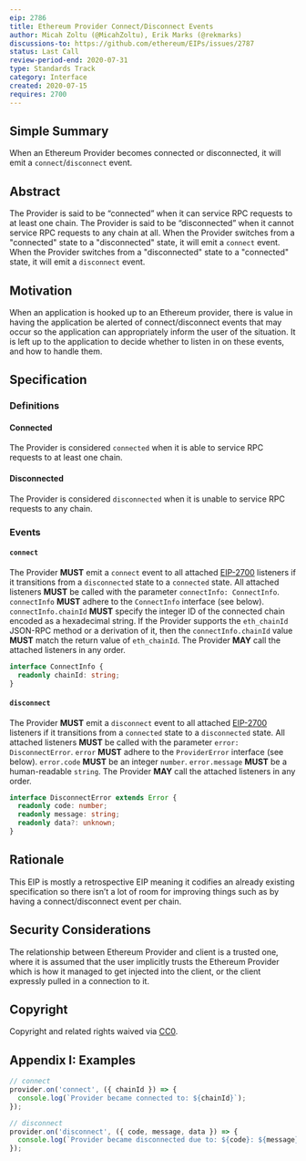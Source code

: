 ```yaml
---
eip: 2786
title: Ethereum Provider Connect/Disconnect Events
author: Micah Zoltu (@MicahZoltu), Erik Marks (@rekmarks)
discussions-to: https://github.com/ethereum/EIPs/issues/2787
status: Last Call
review-period-end: 2020-07-31
type: Standards Track
category: Interface
created: 2020-07-15
requires: 2700
---
```


## Simple Summary

When an Ethereum Provider becomes connected or disconnected, it will emit a `connect`/`disconnect` event.

## Abstract

The Provider is said to be “connected” when it can service RPC requests to at least one chain.
The Provider is said to be “disconnected” when it cannot service RPC requests to any chain at all.
When the Provider switches from a "connected" state to a "disconnected" state, it will emit a `connect` event.
When the Provider switches from a "disconnected" state to a "connected" state, it will emit a `disconnect` event.

## Motivation

When an application is hooked up to an Ethereum provider, there is value in having the application be alerted of connect/disconnect events that may occur so the application can appropriately inform the user of the situation.
It is left up to the application to decide whether to listen in on these events, and how to handle them.

## Specification

### Definitions

#### Connected

The Provider is considered `connected` when it is able to service RPC requests to at least one chain.

#### Disconnected

The Provider is considered `disconnected` when it is unable to service RPC requests to any chain.

### Events

#### `connect`

The Provider **MUST** emit a `connect` event to all attached [EIP-2700](./eip-2700) listeners if it transitions from a `disconnected` state to a `connected` state.
All attached listeners **MUST** be called with the parameter `connectInfo: ConnectInfo`.
`connectInfo` **MUST** adhere to the `ConnectInfo` interface (see below).
`connectInfo.chainId` **MUST** specify the integer ID of the connected chain encoded as a hexadecimal string.
If the Provider supports the `eth_chainId` JSON-RPC method or a derivation of it, then the `connectInfo.chainId` value **MUST** match the return value of `eth_chainId`.
The Provider **MAY** call the attached listeners in any order.

```typescript
interface ConnectInfo {
  readonly chainId: string;
}
```

#### `disconnect`

The Provider **MUST** emit a `disconnect` event to all attached [EIP-2700](./eip-2700) listeners if it transitions from a `connected` state to a `disconnected` state.
All attached listeners **MUST** be called with the parameter `error: DisconnectError`.
`error` **MUST** adhere to the `ProviderError` interface (see below).
`error.code` **MUST** be an integer `number`.
`error.message` **MUST** be a human-readable `string`.
The Provider **MAY** call the attached listeners in any order.

```typescript
interface DisconnectError extends Error {
  readonly code: number;
  readonly message: string;
  readonly data?: unknown;
}
```

## Rationale

This EIP is mostly a retrospective EIP meaning it codifies an already existing specification so there isn’t a lot of room for improving things such as by having a connect/disconnect event per chain.

## Security Considerations

The relationship between Ethereum Provider and client is a trusted one, where it is assumed that the user implicitly trusts the Ethereum Provider which is how it managed to get injected into the client, or the client expressly pulled in a connection to it.

## Copyright

Copyright and related rights waived via [CC0](https://creativecommons.org/publicdomain/zero/1.0/).

## Appendix I: Examples

```javascript
// connect
provider.on('connect', ({ chainId }) => {
  console.log(`Provider became connected to: ${chainId}`);
});

// disconnect
provider.on('disconnect', ({ code, message, data }) => {
  console.log(`Provider became disconnected due to: ${code}: ${message}`);
});
```
